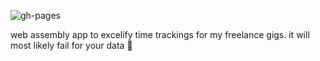 ![gh-pages](https://github.com/nor0x/TC_Exporter/workflows/gh-pages/badge.svg)

web assembly app to excelify time trackings for my freelance gigs. it will most likely fail for your data 👏
